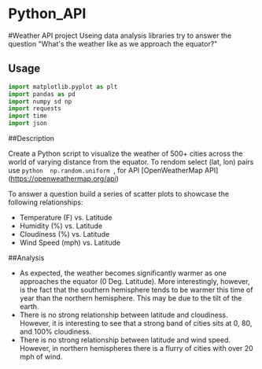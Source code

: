 # Python_API 
#Weather API project 
Useing data analysis libraries try to answer the question "What's the weather like as we approach the equator?"
## Usage

```python
import matplotlib.pyplot as plt
import pandas as pd
import numpy sd np
import requests 
import time
import json
```
##Description

Create a Python script to visualize the weather of 500+ cities across the world of varying distance from the equator. To rendom select (lat, lon) pairs use ```python  np.random.uniform ```, for API  [OpenWeatherMap API] (https://openweathermap.org/api)

To answer a question build a series of scatter plots to showcase the following relationships:

* Temperature (F) vs. Latitude
* Humidity (%) vs. Latitude
* Cloudiness (%) vs. Latitude
* Wind Speed (mph) vs. Latitude

##Analysis

* As expected, the weather becomes significantly warmer as one approaches the equator (0 Deg. Latitude). More interestingly, however, is the fact that the southern hemisphere tends to be warmer this time of year than the northern hemisphere. This may be due to the tilt of the earth.
* There is no strong relationship between latitude and cloudiness. However, it is interesting to see that a strong band of cities sits at 0, 80, and 100% cloudiness.
* There is no strong relationship between latitude and wind speed. However, in northern hemispheres there is a flurry of cities with over 20 mph of wind.
